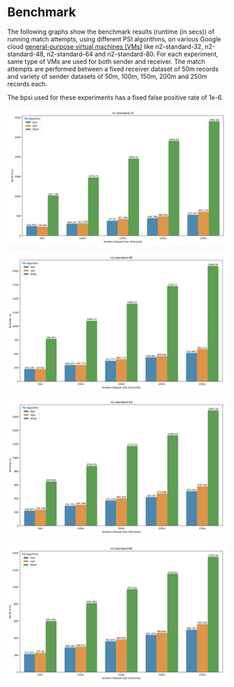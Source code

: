 # Benchmark

The following graphs show the benchmark results (runtime (in secs)) of running match attempts, using different PSI algorithms, on various Google cloud [general-purpose virtual machines (VMs)](https://cloud.google.com/compute/docs/general-purpose-machines#n2-standard) like n2-standard-32, n2-standard-48, n2-standard-64 and n2-standard-80. For each experiment, same type of VMs are used for both sender and receiver. The match attempts are performed between a fixed receiver dataset of 50m records and variety of sender datasets of 50m, 100m, 150m, 200m and 250m records each. 

The bpsi used for these experiments has a fixed false positive rate of 1e-6.

![n2-standard-32](n2-standard-32.png)

![n2-standard-48](n2-standard-48.png)

![n2-standard-64](n2-standard-64.png)

![n2-standard-80](n2-standard-80.png)

